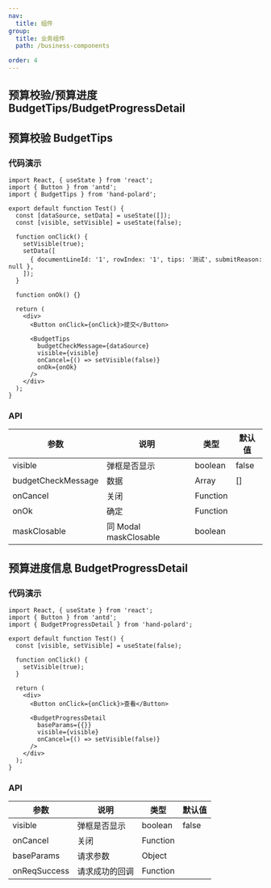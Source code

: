 ```yaml
---
nav:
  title: 组件
group:
  title: 业务组件
  path: /business-components

order: 4
---
```


## 预算校验/预算进度 BudgetTips/BudgetProgressDetail

## 预算校验 BudgetTips

### 代码演示

```tsx
import React, { useState } from 'react';
import { Button } from 'antd';
import { BudgetTips } from 'hand-polard';

export default function Test() {
  const [dataSource, setData] = useState([]);
  const [visible, setVisible] = useState(false);

  function onClick() {
    setVisible(true);
    setData([
      { documentLineId: '1', rowIndex: '1', tips: '测试', submitReason: null },
    ]);
  }

  function onOk() {}

  return (
    <div>
      <Button onClick={onClick}>提交</Button>

      <BudgetTips
        budgetCheckMessage={dataSource}
        visible={visible}
        onCancel={() => setVisible(false)}
        onOk={onOk}
      />
    </div>
  );
}
```

### API

| 参数               | 说明                  | 类型     | 默认值 |
| ------------------ | --------------------- | -------- | ------ |
| visible            | 弹框是否显示          | boolean  | false  |
| budgetCheckMessage | 数据                  | Array    | []     |
| onCancel           | 关闭                  | Function |        |
| onOk               | 确定                  | Function |        |
| maskClosable       | 同 Modal maskClosable | boolean  |

## 预算进度信息 BudgetProgressDetail

### 代码演示

```tsx
import React, { useState } from 'react';
import { Button } from 'antd';
import { BudgetProgressDetail } from 'hand-polard';

export default function Test() {
  const [visible, setVisible] = useState(false);

  function onClick() {
    setVisible(true);
  }

  return (
    <div>
      <Button onClick={onClick}>查看</Button>

      <BudgetProgressDetail
        baseParams={{}}
        visible={visible}
        onCancel={() => setVisible(false)}
      />
    </div>
  );
}
```

### API

| 参数       | 说明         | 类型     | 默认值 |
| ---------- | ------------ | -------- | ------ |
| visible    | 弹框是否显示 | boolean  | false  |
| onCancel   | 关闭         | Function |        |
| baseParams | 请求参数     | Object   |        |
| onReqSuccess | 请求成功的回调 | Function   |        |
